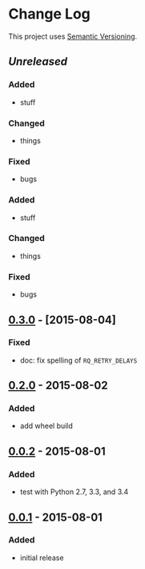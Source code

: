 # Change Log
This project uses [Semantic Versioning](http://semver.org/).

## *Unreleased*
### Added
- stuff

### Changed
- things

### Fixed
- bugs

### Added
- stuff

### Changed
- things

### Fixed
- bugs

## [0.3.0](https://github.com/mgk/rq-retry/releases/tag/v0.3.0) - [2015-08-04]
### Fixed
- doc: fix spelling of `RQ_RETRY_DELAYS`

## [0.2.0](https://github.com/mgk/rq-retry/releases/tag/v0.2.0) - 2015-08-02
### Added
- add wheel build

## [0.0.2](https://github.com/mgk/rq-retry/releases/tag/v0.0.2) - 2015-08-01
### Added
- test with Python 2.7, 3.3, and 3.4

## [0.0.1](https://github.com/mgk/rq-retry/releases/tag/v0.0.1) - 2015-08-01
### Added
- initial release